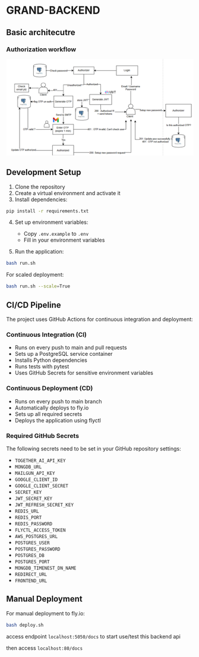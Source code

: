 # GRAND-BACKEND

## Basic architecutre

### Authorization workflow

![authorization](./assets/authorization.png "Authorization workflow")


## Development Setup

1. Clone the repository
2. Create a virtual environment and activate it
3. Install dependencies:
```bash
pip install -r requirements.txt
```

4. Set up environment variables:
   - Copy `.env.example` to `.env`
   - Fill in your environment variables

5. Run the application:
```bash
bash run.sh
```

For scaled deployment:
```bash
bash run.sh --scale=True
```

## CI/CD Pipeline

The project uses GitHub Actions for continuous integration and deployment:

### Continuous Integration (CI)
- Runs on every push to main and pull requests
- Sets up a PostgreSQL service container
- Installs Python dependencies
- Runs tests with pytest
- Uses GitHub Secrets for sensitive environment variables

### Continuous Deployment (CD)
- Runs on every push to main branch
- Automatically deploys to fly.io
- Sets up all required secrets
- Deploys the application using flyctl

### Required GitHub Secrets
The following secrets need to be set in your GitHub repository settings:
- `TOGETHER_AI_API_KEY`
- `MONGDB_URL`
- `MAILGUN_API_KEY`
- `GOOGLE_CLIENT_ID`
- `GOOGLE_CLIENT_SECRET`
- `SECRET_KEY`
- `JWT_SECRET_KEY`
- `JWT_REFRESH_SECRET_KEY`
- `REDIS_URL`
- `REDIS_PORT`
- `REDIS_PASSWORD`
- `FLYCTL_ACCESS_TOKEN`
- `AWS_POSTGRES_URL`
- `POSTGRES_USER`
- `POSTGRES_PASSWORD`
- `POSTGRES_DB`
- `POSTGRES_PORT`
- `MONGDB_TIMENEST_DN_NAME`
- `REDIRECT_URL`
- `FRONTEND_URL`

## Manual Deployment

For manual deployment to fly.io:
```bash
bash deploy.sh
```

access endpoint `localhost:5050/docs` to start use/test this backend api

then access `localhost:80/docs`
